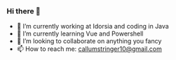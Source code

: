 ### Hi there 👋

- 🔭 I’m currently working at Idorsia and coding in Java
- 🌱 I’m currently learning Vue and Powershell
- 👯 I’m looking to collaborate on anything you fancy
- 📫 How to reach me: callumstringer10@gmail.com

